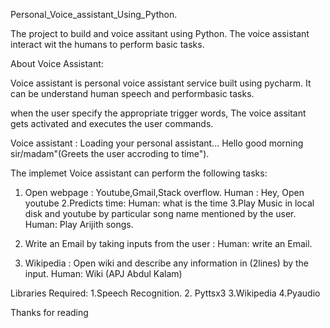 Personal_Voice_assistant_Using_Python.

The project to build and voice assitant using Python. The voice assistant interact wit the humans to perform basic tasks.

About Voice Assistant:

Voice assistant is personal voice assistant service built using pycharm. It can be understand human speech and performbasic tasks.

when the user specify the appropriate trigger words, The voice assitant gets activated and executes the user commands.

Voice assistant : Loading your personal assistant... Hello good morning sir/madam"(Greets the user accroding to time").

The implemet Voice assistant can perform the following tasks:

1. Open webpage : Youtube,Gmail,Stack overflow.
Human : Hey, Open youtube
2.Predicts time: 
Human: what is the time
3.Play Music in local disk and youtube by particular song name mentioned by the user.
Human: Play Arijith songs.
4. Write an Email by taking inputs from the user :
Human: write an Email.

5. Wikipedia : Open wiki and describe any information in (2lines) by the input.
Human: Wiki (APJ Abdul Kalam)

Libraries Required:
1.Speech Recognition.
2. Pyttsx3
3.Wikipedia
4.Pyaudio


Thanks for reading
